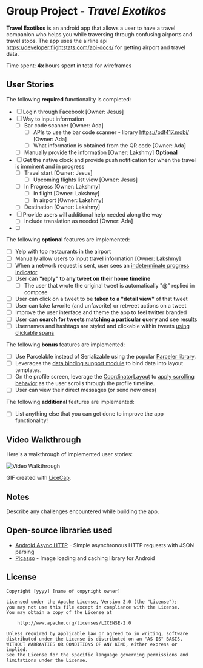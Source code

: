# Group Project - *Travel Exotikos*

**Travel Exotikos** is an android app that allows a user to have a travel companion who helps you while traversing through confusing airports and travel stops. The app uses the airline api https://developer.flightstats.com/api-docs/ for getting airport and travel data.

Time spent: **4x** hours spent in total for wireframes

## User Stories

The following **required** functionality is completed:

* [ ] Login through Facebook [Owner: Jesus]
* [ ] Way to input information 
  * [ ] Bar code scanner [Owner: Ada]
    * [ ] APIs to use the bar code scanner - library https://pdf417.mobi/ [Owner: Ada]
    * [ ] What information is obtained from the QR code  [Owner: Ada]
  * [ ] Manually provide the information [Owner: Lakshmy] **Optional**
* [ ] Get the native clock and provide push notification for when the travel is imminent and in progress
  * [ ] Travel start [Owner: Jesus]
    * [ ] Upcoming flights list view [Owner: Jesus]
  * [ ] In Progress [Owner: Lakshmy]
    * [ ] In flight [Owner: Lakshmy]
    * [ ] In airport [Owner: Lakshmy]
  * [ ] Destination [Owner: Lakshmy]
* [ ] Provide users will additional help needed along the way
  * [ ] Include translation as needed [Owner: Ada]
 * [ ] 

The following **optional** features are implemented:

* [ ] Yelp with top restaurants in the airport 
* [ ] Manually allow users to input travel information [Owner: Lakshmy] 
* [ ] When a network request is sent, user sees an [indeterminate progress indicator](http://guides.codepath.com/android/Handling-ProgressBars#progress-within-actionbar)
* [ ] User can **"reply" to any tweet on their home timeline**
  * [ ] The user that wrote the original tweet is automatically "@" replied in compose
* [ ] User can click on a tweet to be **taken to a "detail view"** of that tweet
 * [ ] User can take favorite (and unfavorite) or retweet actions on a tweet
* [ ] Improve the user interface and theme the app to feel twitter branded
* [ ] User can **search for tweets matching a particular query** and see results
* [ ] Usernames and hashtags are styled and clickable within tweets [using clickable spans](http://guides.codepath.com/android/Working-with-the-TextView#creating-clickable-styled-spans)

The following **bonus** features are implemented:

* [ ] Use Parcelable instead of Serializable using the popular [Parceler library](http://guides.codepath.com/android/Using-Parceler).
* [ ] Leverages the [data binding support module](http://guides.codepath.com/android/Applying-Data-Binding-for-Views) to bind data into layout templates.
* [ ] On the profile screen, leverage the [CoordinatorLayout](http://guides.codepath.com/android/Handling-Scrolls-with-CoordinatorLayout#responding-to-scroll-events) to [apply scrolling behavior](https://hackmd.io/s/SJyDOCgU) as the user scrolls through the profile timeline.
* [ ] User can view their direct messages (or send new ones)

The following **additional** features are implemented:

* [ ] List anything else that you can get done to improve the app functionality!

## Video Walkthrough

Here's a walkthrough of implemented user stories:

<img src='http://i.imgur.com/link/to/your/gif/file.gif' title='Video Walkthrough' width='' alt='Video Walkthrough' />

GIF created with [LiceCap](http://www.cockos.com/licecap/).

## Notes

Describe any challenges encountered while building the app.

## Open-source libraries used

- [Android Async HTTP](https://github.com/loopj/android-async-http) - Simple asynchronous HTTP requests with JSON parsing
- [Picasso](http://square.github.io/picasso/) - Image loading and caching library for Android

## License

    Copyright [yyyy] [name of copyright owner]

    Licensed under the Apache License, Version 2.0 (the "License");
    you may not use this file except in compliance with the License.
    You may obtain a copy of the License at

        http://www.apache.org/licenses/LICENSE-2.0

    Unless required by applicable law or agreed to in writing, software
    distributed under the License is distributed on an "AS IS" BASIS,
    WITHOUT WARRANTIES OR CONDITIONS OF ANY KIND, either express or implied.
    See the License for the specific language governing permissions and
    limitations under the License.
